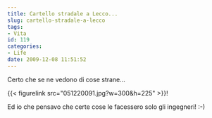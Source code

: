 ```yaml
---
title: Cartello stradale a Lecco...
slug: cartello-stradale-a-lecco
tags:
- Vita
id: 119
categories:
- Life
date: 2009-12-08 11:51:52
---
```


Certo che se ne vedono di cose strane…

{{< figurelink src="051220091.jpg?w=300&amp;h=225" >}}!

Ed io che pensavo che certe cose le facessero solo gli ingegneri! :-)
